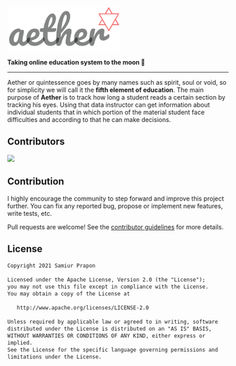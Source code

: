  <img height=100 src="./assets/aether_banner.png"/>

<b>Taking online education system to the moon 🚀</b>

---

Aether or quintessence goes by many names such as spirit, soul or void, so for simplicity we will call it the <b>fifth element of education</b>. The main purpose of <b>Aether</b> is to track how long a student reads a certain section by tracking his eyes. Using that data instructor can get information about individual students that in which portion of the material student face difficulties and according to that he can make decisions.

## Contributors

<a href="https://github.com/mhnpd/react-loader-spinner/graphs/contributors">
  <img src="https://contrib.rocks/image?repo=samiurprapon/Aether" />
</a>

## Contribution

I highly encourage the community to step forward and improve this project further. You can fix any reported bug, propose or implement new features, write tests, etc.

Pull requests are welcome! See the [contributor guidelines](https://github.com/samiurprapon/Aether/blob/master/CONTRIBUTING.md) for more details.


## License

```
Copyright 2021 Samiur Prapon

Licensed under the Apache License, Version 2.0 (the "License");
you may not use this file except in compliance with the License.
You may obtain a copy of the License at

   http://www.apache.org/licenses/LICENSE-2.0

Unless required by applicable law or agreed to in writing, software
distributed under the License is distributed on an "AS IS" BASIS,
WITHOUT WARRANTIES OR CONDITIONS OF ANY KIND, either express or implied.
See the License for the specific language governing permissions and
limitations under the License.
```

